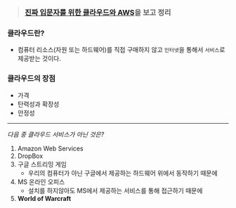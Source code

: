 > ###  [진짜 입문자를 위한 클라우드와 AWS](https://www.inflearn.com/course/aws-starter/dashboard)을 보고 정리



### 클라우드란?
- 컴퓨터 리소스(자원 또는 하드웨어)를 직접 구매하지 않고 `인터넷`을 통해서 `서비스`로 제공받는 것이다.

### 클라우드의 장점 
- 가격
- 탄력성과 확장성
- 안정성

---
*다음 중 클라우드 서비스가 아닌 것은?*
1. Amazon Web Services
2. DropBox
3. 구글 스트리밍 게임
   - 우리의 컴퓨터가 아닌 구글에서 제공하는 하드웨어 위에서 동작하기 때문에
4. MS 온라인 오피스
   - 설치를 하지않아도 MS에서 제공하는 서비스를 통해 접근하기 때문에 
5. **World of Warcraft**


